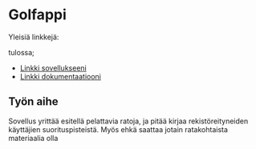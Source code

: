 # Golfappi
Yleisiä linkkejä:

tulossa;
* [Linkki sovellukseeni](https://users.cs.helsinki.fi/surakkaj/index.html)
* [Linkki dokumentaatiooni](https://www.github.com/surakkaj/doc/dokumentaatio.pdf)

## Työn aihe
Sovellus yrittää esitellä pelattavia ratoja, ja pitää kirjaa rekistöreityneiden käyttäjien suorituspisteistä. Myös ehkä saattaa jotain ratakohtaista materiaalia olla
